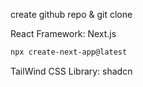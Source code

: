 create github repo & git clone

React Framework: Next.js
```bash
npx create-next-app@latest
```

TailWind CSS Library: shadcn